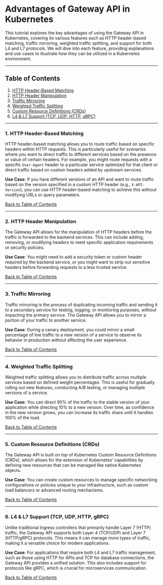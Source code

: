 # Advantages of Gateway API in Kubernetes

This tutorial explores the key advantages of using the Gateway API in Kubernetes, covering its various features such as HTTP header-based matching, traffic mirroring, weighted traffic splitting, and support for both L4 and L7 protocols. We will dive into each feature, providing explanations and use cases to illustrate how they can be utilized in a Kubernetes environment.

---

## Table of Contents

1. [HTTP Header-Based Matching](#1-http-header-based-matching)
2. [HTTP Header Manipulation](#2-http-header-manipulation)
3. [Traffic Mirroring](#3-traffic-mirroring)
4. [Weighted Traffic Splitting](#4-weighted-traffic-splitting)
5. [Custom Resource Definitions (CRDs)](#5-custom-resource-definitions-crds)
6. [L4 & L7 Support (TCP, UDP, HTTP, gRPC)](#l4-l7-support-tcp-udp-http-grpc)

---

### 1. HTTP Header-Based Matching

HTTP header-based matching allows you to route traffic based on specific headers within HTTP requests. This is particularly useful for scenarios where you want to direct traffic to different services based on the presence or value of certain headers. For example, you might route requests with a specific `User-Agent` header to a particular service optimized for that client or direct traffic based on custom headers added by upstream services.

**Use Case**: If you have different versions of an API and want to route traffic based on the version specified in a custom HTTP header (e.g., `X-API-Version`), you can use HTTP header-based matching to achieve this without modifying URLs or query parameters.

[Back to Table of Contents](#table-of-contents)

---

### 2. HTTP Header Manipulation

The Gateway API allows for the manipulation of HTTP headers before the traffic is forwarded to the backend services. This can include adding, removing, or modifying headers to meet specific application requirements or security policies.

**Use Case**: You might need to add a security token or custom header required by the backend service, or you might want to strip out sensitive headers before forwarding requests to a less trusted service.

[Back to Table of Contents](#table-of-contents)

---

### 3. Traffic Mirroring

Traffic mirroring is the process of duplicating incoming traffic and sending it to a secondary service for testing, logging, or monitoring purposes, without impacting the primary service. The Gateway API allows you to mirror a portion of your traffic to another service.

**Use Case**: During a canary deployment, you could mirror a small percentage of live traffic to a new version of a service to observe its behavior in production without affecting the user experience.

[Back to Table of Contents](#table-of-contents)

---

### 4. Weighted Traffic Splitting

Weighted traffic splitting allows you to distribute traffic across multiple services based on defined weight percentages. This is useful for gradually rolling out new features, conducting A/B testing, or managing multiple versions of a service.

**Use Case**: You can direct 90% of the traffic to the stable version of your application while directing 10% to a new version. Over time, as confidence in the new version grows, you can increase its traffic share until it handles 100% of the load.

[Back to Table of Contents](#table-of-contents)

---

### 5. Custom Resource Definitions (CRDs)

The Gateway API is built on top of Kubernetes Custom Resource Definitions (CRDs), which allows for the extension of Kubernetes’ capabilities by defining new resources that can be managed like native Kubernetes objects.

**Use Case**: You can create custom resources to manage specific networking configurations or policies unique to your infrastructure, such as custom load balancers or advanced routing mechanisms.

[Back to Table of Contents](#table-of-contents)

---

### 6. L4 & L7 Support (TCP, UDP, HTTP, gRPC)

Unlike traditional Ingress controllers that primarily handle Layer 7 (HTTP) traffic, the Gateway API supports both Layer 4 (TCP/UDP) and Layer 7 (HTTP/gRPC) protocols. This means it can manage more types of traffic, making it a versatile choice for modern applications.

**Use Case**: For applications that require both L4 and L7 traffic management, such as those using HTTP for APIs and TCP for database connections, the Gateway API provides a unified solution. This also includes support for protocols like gRPC, which is crucial for microservices communication.

[Back to Table of Contents](#table-of-contents)

